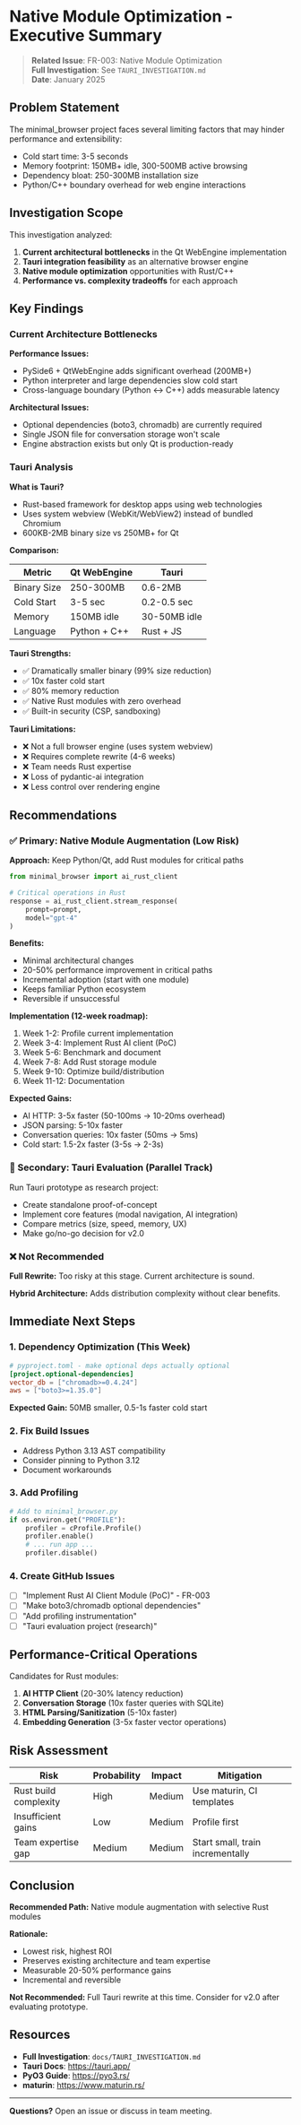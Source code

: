 # Native Module Optimization - Executive Summary

> **Related Issue**: FR-003: Native Module Optimization  
> **Full Investigation**: See `TAURI_INVESTIGATION.md`  
> **Date**: January 2025

## Problem Statement

The minimal_browser project faces several limiting factors that may hinder performance and extensibility:
- Cold start time: 3-5 seconds
- Memory footprint: 150MB+ idle, 300-500MB active browsing
- Dependency bloat: 250-300MB installation size
- Python/C++ boundary overhead for web engine interactions

## Investigation Scope

This investigation analyzed:
1. **Current architectural bottlenecks** in the Qt WebEngine implementation
2. **Tauri integration feasibility** as an alternative browser engine
3. **Native module optimization** opportunities with Rust/C++
4. **Performance vs. complexity tradeoffs** for each approach

## Key Findings

### Current Architecture Bottlenecks

**Performance Issues:**
- PySide6 + QtWebEngine adds significant overhead (200MB+)
- Python interpreter and large dependencies slow cold start
- Cross-language boundary (Python ↔ C++) adds measurable latency

**Architectural Issues:**
- Optional dependencies (boto3, chromadb) are currently required
- Single JSON file for conversation storage won't scale
- Engine abstraction exists but only Qt is production-ready

### Tauri Analysis

**What is Tauri?**
- Rust-based framework for desktop apps using web technologies
- Uses system webview (WebKit/WebView2) instead of bundled Chromium
- 600KB-2MB binary size vs 250MB+ for Qt

**Comparison:**

| Metric | Qt WebEngine | Tauri |
|--------|--------------|-------|
| Binary Size | 250-300MB | 0.6-2MB |
| Cold Start | 3-5 sec | 0.2-0.5 sec |
| Memory | 150MB idle | 30-50MB idle |
| Language | Python + C++ | Rust + JS |

**Tauri Strengths:**
- ✅ Dramatically smaller binary (99% size reduction)
- ✅ 10x faster cold start
- ✅ 80% memory reduction
- ✅ Native Rust modules with zero overhead
- ✅ Built-in security (CSP, sandboxing)

**Tauri Limitations:**
- ❌ Not a full browser engine (uses system webview)
- ❌ Requires complete rewrite (4-6 weeks)
- ❌ Team needs Rust expertise
- ❌ Loss of pydantic-ai integration
- ❌ Less control over rendering engine

## Recommendations

### ✅ Primary: Native Module Augmentation (Low Risk)

**Approach:** Keep Python/Qt, add Rust modules for critical paths

```python
from minimal_browser import ai_rust_client

# Critical operations in Rust
response = ai_rust_client.stream_response(
    prompt=prompt,
    model="gpt-4"
)
```

**Benefits:**
- Minimal architectural changes
- 20-50% performance improvement in critical paths
- Incremental adoption (start with one module)
- Keeps familiar Python ecosystem
- Reversible if unsuccessful

**Implementation (12-week roadmap):**
1. Week 1-2: Profile current implementation
2. Week 3-4: Implement Rust AI client (PoC)
3. Week 5-6: Benchmark and document
4. Week 7-8: Add Rust storage module
5. Week 9-10: Optimize build/distribution
6. Week 11-12: Documentation

**Expected Gains:**
- AI HTTP: 3-5x faster (50-100ms → 10-20ms overhead)
- JSON parsing: 5-10x faster
- Conversation queries: 10x faster (50ms → 5ms)
- Cold start: 1.5-2x faster (3-5s → 2-3s)

### 🔶 Secondary: Tauri Evaluation (Parallel Track)

Run Tauri prototype as research project:
- Create standalone proof-of-concept
- Implement core features (modal navigation, AI integration)
- Compare metrics (size, speed, memory, UX)
- Make go/no-go decision for v2.0

### ❌ Not Recommended

**Full Rewrite:** Too risky at this stage. Current architecture is sound.

**Hybrid Architecture:** Adds distribution complexity without clear benefits.

## Immediate Next Steps

### 1. Dependency Optimization (This Week)

```toml
# pyproject.toml - make optional deps actually optional
[project.optional-dependencies]
vector_db = ["chromadb>=0.4.24"]
aws = ["boto3>=1.35.0"]
```

**Expected Gain:** 50MB smaller, 0.5-1s faster cold start

### 2. Fix Build Issues

- Address Python 3.13 AST compatibility
- Consider pinning to Python 3.12
- Document workarounds

### 3. Add Profiling

```python
# Add to minimal_browser.py
if os.environ.get("PROFILE"):
    profiler = cProfile.Profile()
    profiler.enable()
    # ... run app ...
    profiler.disable()
```

### 4. Create GitHub Issues

- [ ] "Implement Rust AI Client Module (PoC)" - FR-003
- [ ] "Make boto3/chromadb optional dependencies"
- [ ] "Add profiling instrumentation"
- [ ] "Tauri evaluation project (research)"

## Performance-Critical Operations

Candidates for Rust modules:

1. **AI HTTP Client** (20-30% latency reduction)
2. **Conversation Storage** (10x faster queries with SQLite)
3. **HTML Parsing/Sanitization** (5-10x faster)
4. **Embedding Generation** (3-5x faster vector operations)

## Risk Assessment

| Risk | Probability | Impact | Mitigation |
|------|-------------|--------|------------|
| Rust build complexity | High | Medium | Use maturin, CI templates |
| Insufficient gains | Low | Medium | Profile first |
| Team expertise gap | Medium | Medium | Start small, train incrementally |

## Conclusion

**Recommended Path:** Native module augmentation with selective Rust modules

**Rationale:**
- Lowest risk, highest ROI
- Preserves existing architecture and team expertise
- Measurable 20-50% performance gains
- Incremental and reversible

**Not Recommended:** Full Tauri rewrite at this time. Consider for v2.0 after evaluating prototype.

## Resources

- **Full Investigation**: `docs/TAURI_INVESTIGATION.md`
- **Tauri Docs**: https://tauri.app/
- **PyO3 Guide**: https://pyo3.rs/
- **maturin**: https://www.maturin.rs/

---

**Questions?** Open an issue or discuss in team meeting.
